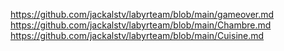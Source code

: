 https://github.com/jackalstv/labyrteam/blob/main/gameover.md
https://github.com/jackalstv/labyrteam/blob/main/Chambre.md
https://github.com/jackalstv/labyrteam/blob/main/Cuisine.md

